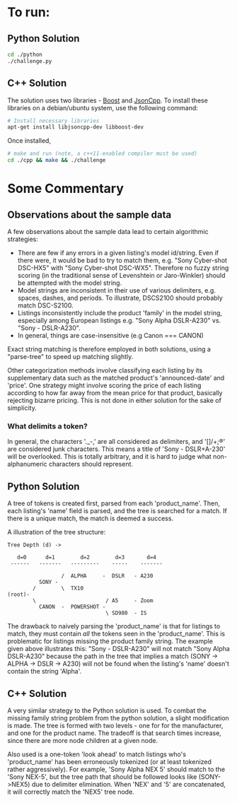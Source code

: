 # To run:
## Python Solution

```sh
cd ./python
./challenge.py
```

## C++ Solution
The solution uses two libraries - <a href="http://www.boost.org//">Boost</a> and <a href="https://github.com/open-source-parsers/jsoncpp">JsonCpp</a>.
To install these libraries on a debian/ubuntu system, use the
following command:
```sh
# Install necessary libraries
apt-get install libjsoncpp-dev libboost-dev
```
Once installed, 
```sh
# make and run (note, a c++11-enabled compiler must be used)
cd ./cpp && make && ./challenge
```

# Some Commentary

## Observations about the sample data

A few observations about the sample data lead to certain
algorithmic strategies:

* There are few if any errors in a given listing's model
  id/string. Even if there were, it would be bad to try to match them,
  e.g. "Sony Cyber-shot DSC-HX5" with "Sony Cyber-shot
  DSC-WX5". Therefore no fuzzy string scoring (in the traditional
  sense of Levenshtein or Jaro-Winkler) should be attempted with the
  model string. 
* Model strings are inconsistent in their use of various delimiters,
  e.g. spaces, dashes, and periods. To illustrate, DSCS2100 should
  probably match DSC-S2100.
* Listings inconsistently include the product 'family' in the model
  string, especially among European listings e.g. "Sony Alpha
  DSLR-A230" vs. "Sony - DSLR-A230".
* In general, things are case-insensitive (e.g Canon === CANON)

Exact string matching is therefore employed in both solutions, using a
"parse-tree" to speed up matching slightly.

Other categorization methods involve classifying each listing by
its supplementary data such as the matched product's 'announced-date'
and 'price'. One strategy might involve scoring the price of each
listing according to how far away from the mean price for that
product, basically rejecting bizarre pricing. This is not done in
either solution for the sake of simplicity.

### What delimits a token?
In general, the characters '._-,' are all considered as delimiters,
and '[]/+;®' are considered junk characters. This means a title of
'Sony - DSLR+A-230' will be overlooked. This is totally arbitrary, and
it is hard to judge what non-alphanumeric characters should represent.

## Python Solution

A tree of tokens is created first, parsed from each
'product_name'. Then, each listing's 'name' field is parsed, and the
tree is searched for a match. If there is a unique match, the match is
deemed a success.

A illustration of the tree structure:
```
Tree Depth (d) ->

   d=0      d=1        d=2        d=3       d=4
 ------   -------   ---------    -----    -------

                 /  ALPHA     -  DSLR   - A230 
          SONY -
        /        \  TX10
(root)-
        \                      / A5     - Zoom        
          CANON  -  POWERSHOT - 
                               \ SD980  - IS
```


The drawback to naively parsing the 'product_name' is that for
listings to match, they must contain *all* the tokens seen in the
'product_name'. This is problematic for listings missing the product
family string. The example given above illustrates this: "Sony -
DSLR-A230" will not match "Sony Alpha DSLR-A230" because the path in
the tree that implies a match (SONY -> ALPHA -> DSLR -> A230) will not
be found when the listing's 'name' doesn't contain the string
'Alpha'. 

## C++ Solution

A very similar strategy to the Python solution is used. To combat the
missing family string problem from the python solution, a slight
modification is made. The tree is formed with two levels - one for
for the manufacturer, and one for the product name. The tradeoff is
that search times increase, since there are more node children at a
given node.

Also used is a one-token 'look ahead' to match listings who's
'product_name' has been erroneously tokenized (or at least tokenized
rather aggressively). For example, 'Sony Alpha NEX 5' should match to
the 'Sony NEX-5', but the tree path that should be followed looks like
(SONY->NEX5) due to delimiter elimination. When 'NEX' and '5' are
concatenated, it will correctly match the 'NEX5' tree node.
